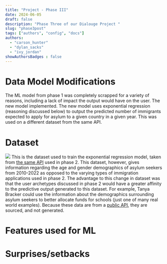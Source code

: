 ```yaml
---
title: "Project - Phase III"
date: 2024-06-05
draft: false
description: "Phase Three of our Dialouge Project "
slug: "phase3post"
tags: ["authors", "config", "docs"]
authors:
  - "carson_hunter"
  - "dylan_sacks"
  - "ivy_jordan"
showAuthorsBadges : false
---
```


# Data Model Modifications
The ML model from phase 1 was completely scrapped for a variety of reasons, including a lack of impact the output would have on the user. The new model implemented. The new model uses exponential regression (reasoning discussed below) to output the predicted number of immigrants expected to apply for asylum to a given country in a given year. This was used on a different dataset from the same API. 

# Dataset
<img src = "https://i.imgur.com/HOojKct.png">
This is the dataset used to train the exponential regression model, taken from <a href="https://icr.ethz.ch/data/epr/er/" target="_blank" >the same API</a> used in phase 2. This dataset, however, gives information regarding the age and gender demographics of asylum seekers from 2010-2022 as opposed to the varying types of immigration applications used in phase 2. The advantage to this change in dataset was that the user archetypes discussed in phase 2 would have a greater affinity to the predictive output generated to this dataset. For example, Tanya Bracker could use the information about the demographics surrounding asylum seekers to better allocate funds for schools (just one of many real world examples). Because these data are from a <a href="https://en.wikipedia.org/wiki/Open_API" target="_blank" >public API</a>, they are sourced, and not generated.


# Features used for ML 
# Surprises/setbacks